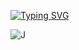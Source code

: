 <a href="https://git.io/typing-svg"><img src="https://readme-typing-svg.demolab.com?font=Fira+Code&duration=1500&pause=700&color=2D9ECF&background=1B5CEF00&center=true&vCenter=true&width=455&height=50&lines=Task-Lister+in+differents+language;By%3A+Gabriel+Silva+87" alt="Typing SVG" /></a>

![J](https://encrypted-tbn0.gstatic.com/images?q=tbn:ANd9GcTNgd0hKvO_OnHCU_2l4-66DKl9pDYU8CtoUwtXb6UAXUPedUpvWVz78OLF&s=10)